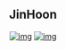 <div align=center>
  
  ## JinHoon
  
  [![img](https://img.shields.io/badge/Blog-181717?style=flat-round&logo=Github&logoColor=white)](https://ouohoon.github.io/)
  [![img](https://img.shields.io/badge/Mail-F7DF1E?style=flat-round&logo=Gmail&logoColor=white)](mailto:begreat@kakao.com) 
  
  
  
</div>
